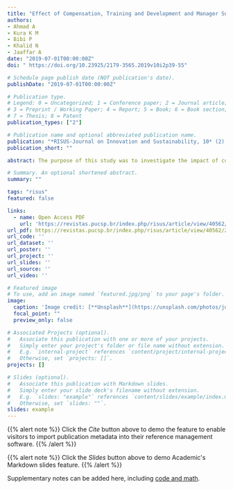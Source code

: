 ```yaml
---
title: "Effect of Compensation, Training and Development and Manager Support on Employee Commitment: The Moderating Effect of Co-Worker Support"
authors:
- Ahmad A
- Kura K M
- Bibi P
- Khalid N
- Jaaffar A
date: "2019-07-01T00:00:00Z"
doi: " https://doi.org/10.23925/2179-3565.2019v10i2p39-55"

# Schedule page publish date (NOT publication's date).
publishDate: "2019-07-01T00:00:00Z"

# Publication type.
# Legend: 0 = Uncategorized; 1 = Conference paper; 2 = Journal article;
# 3 = Preprint / Working Paper; 4 = Report; 5 = Book; 6 = Book section;
# 7 = Thesis; 8 = Patent
publication_types: ["2"]

# Publication name and optional abbreviated publication name.
publication: "*RISUS-Journal on Innovation and Sustainability, 10* (2), 39-55"
publication_short: ""

abstract: The purpose of this study was to investigate the impact of compensation, training and development and manager support on commitment level of hotel employees and the moderating role of co-worker support in the service context. The study used a cross-sectional and quantitative mail survey approach. Hotel employees in Malaysia were surveyed, and Partial Least Squares Method, Structural Equation Modelling (PLS-SEM) algorithm and bootstrap techniques were used to measure the relationships between compensation, training and development, manager support and employee commitment and the moderating role of co-worker support on the relationships between compensation, training and development, manager support and employee commitment. The results confirm that co-worker support moderates the relationships between compensation, training and development, manager support and employee commitment level. The findings provide new theoretical knowledge about the moderating effect of the co-worker support and significantly enhance knowledge about employee commitment and loyalty. The research provides notable insights into the role of social and structural bonding in hotel employees’ commitment and loyalty in the service, as well as provides an important implication for segmentation. These results can be used by hospitality managers to gain competitive advantage over its rivals. The study contributes to research on employees’ commitment and loyalty. Introducing the role of co-worker support as a moderator within the context of a hotel industry is new in the services marketing literature.

# Summary. An optional shortened abstract.
summary: ""

tags: "risus"
featured: false

links:
  - name: Open Access PDF
    url: 'https://revistas.pucsp.br/index.php/risus/article/view/40562/29484'
url_pdf: https://revistas.pucsp.br/index.php/risus/article/view/40562/29484
url_code: ''
url_dataset: ''
url_poster: ''
url_project: ''
url_slides: ''
url_source: ''
url_video: ''

# Featured image
# To use, add an image named `featured.jpg/png` to your page's folder. 
image:
  caption: 'Image credit: [**Unsplash**](https://unsplash.com/photos/jdD8gXaTZsc)'
  focal_point: ""
  preview_only: false

# Associated Projects (optional).
#   Associate this publication with one or more of your projects.
#   Simply enter your project's folder or file name without extension.
#   E.g. `internal-project` references `content/project/internal-project/index.md`.
#   Otherwise, set `projects: []`.
projects: []

# Slides (optional).
#   Associate this publication with Markdown slides.
#   Simply enter your slide deck's filename without extension.
#   E.g. `slides: "example"` references `content/slides/example/index.md`.
#   Otherwise, set `slides: ""`.
slides: example
---
```


{{% alert note %}}
Click the *Cite* button above to demo the feature to enable visitors to import publication metadata into their reference management software.
{{% /alert %}}

{{% alert note %}}
Click the *Slides* button above to demo Academic's Markdown slides feature.
{{% /alert %}}

Supplementary notes can be added here, including [code and math](https://sourcethemes.com/academic/docs/writing-markdown-latex/).
